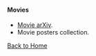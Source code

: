 #### Movies

* [Movie arXiv](https://bowenl.notion.site/movies). 
* Movie posters collection.

[Back to Home](/index.md)
